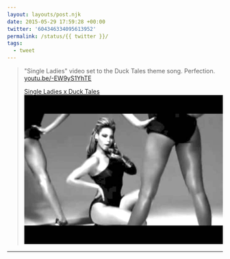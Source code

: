 ```yaml
---
layout: layouts/post.njk
date: 2015-05-29 17:59:28 +00:00
twitter: '604346334095613952'
permalink: /status/{{ twitter }}/
tags: 
  - tweet
---
```


> "Single Ladies" video set to the Duck Tales theme song. Perfection. [youtu.be/-EW9yS1YhTE](https://youtu.be/-EW9yS1YhTE)
> 
> [<span>Single Ladies x Duck Tales</span> ![Beyoncé in the Single Ladies video](/img/_youtube/604346334095613952.jpg)](https://youtu.be/-EW9yS1YhTE)

---
